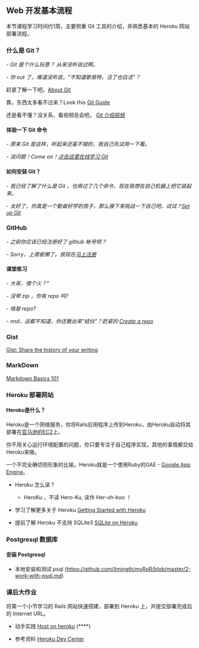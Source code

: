 ## Web 开发基本流程

本节课程学习时间约1周，主要侧重 Git 工具的介绍，并熟悉基本的 Heroku 网站部署流程。

### 什么是 Git？
*- Git 是个什么玩意？ 从来没听说过啊。*

*- 你 out 了，难道没听说，“不知道歌易特，活了也白活”？*

赶紧了解一下吧。[About Git](http://zh.wikipedia.org/zh/Git)

靠，东西太多看不过来？Look this [Git Guide](http://rogerdudler.github.io/git-guide/index.zh.html)

还是看不懂？没关系，看视频总会吧。 [Git 介绍视频](http://gitreal.codeschool.com/levels/1)

#### 体验一下 Git 命令
*- 原来 Git 是这样，听起来还蛮不错的，我自己先试用一下看。*

*- 没问题！Come on！[点击这里在线学习 Git](https://www.codeschool.com/courses/git-real)* 

#### 如何安装 Git？
*- 我已经了解了什么是 Git ，也用过了几个命令，现在我想在自己机器上把它装起来。*

*- 太好了，你真是一个勤奋好学的孩子，那么接下来挑战一下自己吧。试试？[Set up Git](https://help.github.com/articles/set-up-git)*

### GitHub
*- 之前你应该已经注册好了 github 帐号吧？*

*- Sorry，上周偷懒了。我现在[马上注册](https://github.com/)*

#### 课堂练习
*- 大哥，借个火？”*

*- 没带 zip ，你有 repo 吗?*

*- 啥是 repo?*

*- nnd，这都不知道，你还敢出来"结伙"？赶紧的 [Create a repo](https://help.github.com/articles/create-a-repo)*

### Gist
[Gist: Share the history of your writing](http://www.youtube.com/watch?v=EaW_k6jrt2I)

### MarkDown
[Markdown Basics 101](http://www.youtube.com/watch?v=oba3Czjyras)

### Heroku 部署网站

#### Heroku是什么？
Heroku是一个网络服务，你将Rails应用程序上传到Heroku，由Heroku自动将其部署在[亚马逊的EC2](http://zh.wikipedia.org/zh/Amazon_EC2)上。

你不用关心运行环境配置的问题，你只要专注于自己程序实现，其他的事情都交给Heroku来做。

一个不完全确切但形象的比喻，Heroku就是一个使用Ruby的GAE - [Google App Engine](http://zh.wikipedia.org/zh/Google_App_Engine)。

* Heroku 怎么读？
	- HeroKu ，不读 Hero-Ku, 读作 Her-oh-koo ！

* 学习了解更多关于 Heroku  [Getting Started with Heroku](https://devcenter.heroku.com/articles/quickstart) 

* 提前了解 Heroku 不支持 SQLite3 [SQLite on Heroku](https://devcenter.heroku.com/articles/sqlite3)

### Postgresql 数据库

#### 安装 Postgresql

* 本地安装和测试 psql (https://github.com/limingth/myRoR/blob/master/2-work-with-psql.md)

### 课后大作业
将第一个小节学习的 Rails 网站快速搭建，部署到 Heroku 上，并提交部署完成后的 Internet URL。

* 动手实践 [Host on heroku](https://github.com/limingth/myRoR/blob/master/7-hosting-on-heroku.md) (****)

* 参考资料 [Heroku Dev Center](https://devcenter.heroku.com/)


